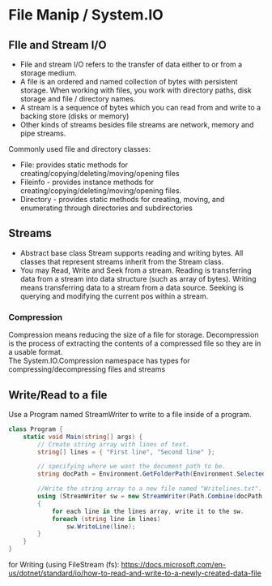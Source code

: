 # File Manip / System.IO

## FIle and Stream I/O
- File and stream I/O refers to the transfer of data either to or from a storage medium.
- A file is an ordered and named collection of bytes with persistent storage. When working with files, you work with directory paths, disk storage and file / directory names.
- A stream is a sequence of bytes which you can read from and write to a backing store (disks or memory)
- Other kinds of streams besides file streams are network, memory and pipe streams.

Commonly used file and directory classes:
- File: provides static methods for creating/copying/deleting/moving/opening files
- Fileinfo - provides instance methods for creating/copying/deleting/moving/opening files.
- Directory - provides static methods for creating, moving, and enumerating through directories and subdirectories

## Streams
- Abstract base class Stream supports reading and writing bytes. All classes that represent streams inherit from the Stream class. 
- You may Read, Write and Seek from a stream. Reading is transferring data from a stream into data structure (such as array of bytes). Writing means transferring data to a stream from a data source. Seeking is querying and modifying the current pos within a stream. <br>

### Compression
Compression means reducing the size of a file for storage. Decompression is the process of extracting the contents of a compressed file so they are in a usable format.<br>
 The System.IO.Compression namespace has types for compressing/decompressing files and streams
## Write/Read to a file
Use a Program named StreamWriter to write to a file inside of a program.
``` cs
class Program {
    static void Main(string[] args) {
        // Create string array with lines of text.
        string[] lines = { "First line", "Second line" };

        // specifying where we want the document path to be.
        string docPath = Environment.GetFolderPath(Environment.SelectedFoler.Mydoc);

        //Write the string array to a new file named "Writelines.txt".
        using (StreamWriter sw = new StreamWriter(Path.Combine(docPath, "WriteLines.txt")))
        {
            for each line in the lines array, write it to the sw.
            foreach (string line in lines)
                sw.WriteLine(line);
        }
    }
}
```
for Writing (using FileStream (fs): https://docs.microsoft.com/en-us/dotnet/standard/io/how-to-read-and-write-to-a-newly-created-data-file
